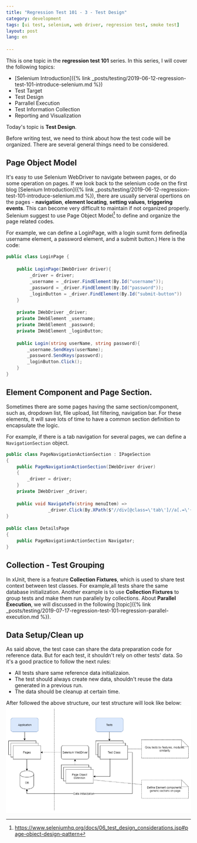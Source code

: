 ```yaml
---
title: "Regression Test 101 - 3 - Test Design"  
category: development  
tags: [ui test, selenium, web driver, regression test, smoke test]  
layout: post  
lang: en  

---
```


This is one topic in the **regression test 101** series. In this series, I will cover the following topics:

* [Selenium Introduction]({% link _posts/testing/2019-06-12-regression-test-101-introduce-selenium.md %})
* Test Target
* Test Design
* Parrallel Execution
* Test Information Collection
* Reporting and Visualization

Today's topic is **Test Design**.

Before writing test, we need to think about how the test code will be organized. There are several general things need to be considered.

## Page Object Model

It's easy to use Selenium WebDriver to navigate between pages, or do some operation on pages. If we look back to the selenium code on the first blog [Selenium Introduction]({% link _posts/testing/2019-06-12-regression-test-101-introduce-selenium.md %}), there are usually serveral opertions on the pages - **navigation**, **element locating**, **setting values**, **triggering events**. This can become very difficult to maintain if not organized properly. Selenium suggest to use Page Object Model[^1] to define and organize the page related codes.

For example, we can define a LoginPage, with a login sumit form defined(a username element, a password element, and a submit button.) Here is the code:

```csharp
public class LoginPage {

    public LoginPage(IWebDriver driver){
         _driver = driver;
         _username = _driver.FindElement(By.Id("username"));
         _password = _driver.FindElement(By.Id("password"));
         _loginButton = _driver.FindElement(By.Id("submit-button"))
    }

    private IWebDriver _driver;
    private IWebElement _username;
    private IWebElement _password;
    private IWebElement _loginButton;
    
    public Login(string userName, string password){
        _username.SendKeys(userName);
        _password.SendKeys(password);
        _loginButton.Click();
    }
}
```

## Element Component and Page Section.

Sometimes there are some pages having the same section/component, such as, dropdown list, file upload, list filtering, navigation bar. For these elements, it will save lots of time to have a common section definition to encapsulate the logic. 

For example, if there is a tab navigation for several pages, we can define a `NavigationSection` object.

```csharp
public class PageNavigationActionSection : IPageSection
{
    public PageNavigationActionSection(IWebDriver driver)
    {
        _driver = driver;
    }
    private IWebDriver _driver;

    public void NavigateTo(string menuItem) => 
                _driver.Click(By.XPath($"//div[@class=\'tab\']//a[.=\'{menuItem}\']"));
}

public class DetailsPage
{
    public PageNavigationActionSection Navigator;
}
```

## Collection - Test Grouping

In xUnit, there is a feature **Collection Fixtures**, which is used to share test context between test classes. For example,all tests share the same database initialization. Another example is to use **Collection Fixtures** to group tests and make them run parallely by collections. About **Parallel Execution**, we will discussed in the following [topic]({% link _posts/testing/2019-07-17-regression-test-101-regression-parallel-execution.md %}).

## Data Setup/Clean up

As said above, the test case can share the data preparation code for reference data. But for each test, it shouldn't rely on other tests' data. So it's a good practice to follow the next rules:

* All tests share same reference data initializaion.
* The test should always create new data, shouldn't reuse the data generated in a previous run.
* The data should be cleanup at certain time.

After followed the above structure, our test structure will look like below:
![image](/assets/images/test-structure.png)


[^1]: https://www.seleniumhq.org/docs/06_test_design_considerations.jsp#page-object-design-pattern